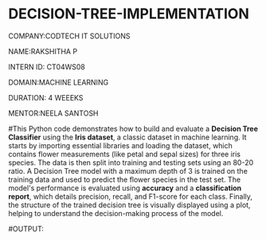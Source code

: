 # DECISION-TREE-IMPLEMENTATION

COMPANY:CODTECH IT SOLUTIONS

NAME:RAKSHITHA P

INTERN ID: CT04WS08

DOMAIN:MACHINE LEARNING

DURATION: 4 WEEEKS

MENTOR:NEELA SANTOSH

#This Python code demonstrates how to build and evaluate a **Decision Tree Classifier** using the **Iris dataset**, a classic dataset in machine learning. It starts by importing essential libraries and loading the dataset, which contains flower measurements (like petal and sepal sizes) for three iris species. The data is then split into training and testing sets using an 80-20 ratio. A Decision Tree model with a maximum depth of 3 is trained on the training data and used to predict the flower species in the test set. The model's performance is evaluated using **accuracy** and a **classification report**, which details precision, recall, and F1-score for each class. Finally, the structure of the trained decision tree is visually displayed using a plot, helping to understand the decision-making process of the model.

#OUTPUT:



